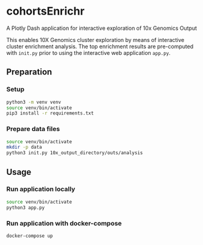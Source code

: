 # cohortsEnrichr

A Plotly Dash application for interactive exploration of 10x Genomics Output

This enables 10X Genomics cluster exploration by means of interactive cluster enrichment analysis. The top enrichment results are pre-computed with `init.py` prior to using the interactive web application `app.py`.

## Preparation
### Setup
```bash
python3 -m venv venv
source venv/bin/activate
pip3 install -r requirements.txt
```

### Prepare data files
```bash
source venv/bin/activate
mkdir -p data
python3 init.py 10x_output_directory/outs/analysis
```

## Usage
### Run application locally
```bash
source venv/bin/activate
python3 app.py
```

### Run application with docker-compose
```bash
docker-compose up
```

